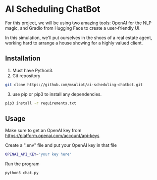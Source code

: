 # AI Scheduling ChatBot

For this project, we will be using two amazing tools: OpenAI for the NLP magic, and Gradio from Hugging Face to create a user-friendly UI. 

In this simulation, we'll put ourselves in the shoes of a real estate agent, working hard to arrange a house showing for a highly valued client. 

## Installation

1. Must have Python3.
2. Git repository
```bash
git clone https://github.com/msuliot/ai-scheduling-chatbot.git
```
3. use pip or pip3 to install any dependencies.
```bash
pip3 install -r requirements.txt
```

## Usage

Make sure to get an OpenAI key from https://platform.openai.com/account/api-keys

Create a ".env" file and put your OpenAI key in that file
```bash
OPENAI_API_KEY='your key here'
```

Run the program
```bash
python3 chat.py
```

